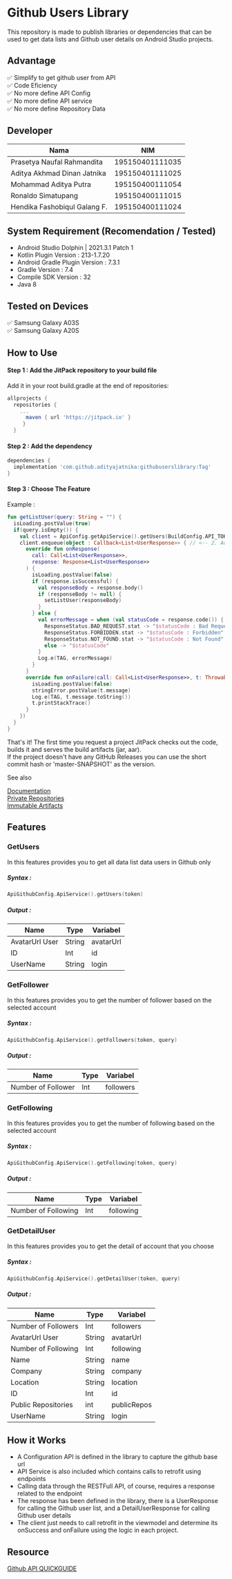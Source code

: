 # Github Users Library
This repository is made to publish libraries or dependencies that can be used to get data lists and Github user details on Android Studio projects.

## Advantage
✅ Simplify to get github user from API   
✅ Code Eficiency   
✅ No more define API Config    
✅ No more define API service   
✅ No more define Repository Data   

## Developer 
| Nama | NIM |
| --- | --- |
| Prasetya Naufal Rahmandita | 195150401111035 |
| Aditya Akhmad Dinan Jatnika | 195150401111025 |
| Mohammad Aditya Putra | 195150400111054 |
| Ronaldo Simatupang | 195150400111015 |
| Hendika Fashobiqul Galang F. | 195150400111024 |

## System Requirement (Recomendation / Tested)
- Android Studio Dolphin | 2021.3.1 Patch 1
- Kotlin Plugin Version : 213-1.7.20
- Android Gradle Plugin Version : 7.3.1
- Gradle Version : 7.4
- Compile SDK Version : 32 
- Java 8

## Tested on Devices
✅ Samsung Galaxy A03S   
✅ Samsung Galaxy A20S

## How to Use
#### Step 1 : Add the JitPack repository to your build file
Add it in your root build.gradle at the end of repositories:
```gradle
allprojects {
  repositories {
    ...
      maven { url 'https://jitpack.io' }
     }
  }    
```

#### Step 2 : Add the dependency
```gradle
dependencies {
  implementation 'com.github.adityajatnika:githubuserslibrary:Tag'
}
```

#### Step 3 : Choose The Feature
Example :
```kotlin
fun getListUser(query: String = "") {
  isLoading.postValue(true)
  if(query.isEmpty()) {
    val client = ApiConfig.getApiService().getUsers(BuildConfig.API_TOKEN) // <-- 1. Add this function (code import from library) 
    client.enqueue(object : Callback<List<UserResponse>> { // <-- 2. Add some retrofit call in enqueue (UserResponse import from library)
      override fun onResponse(
        call: Call<List<UserResponse>>,
        response: Response<List<UserResponse>>
      ) {
        isLoading.postValue(false)
        if (response.isSuccessful) {
          val responseBody = response.body()
          if (responseBody != null) {
            setListUser(responseBody)
          }
        } else {
          val errorMessage = when (val statusCode = response.code()) {
            ResponseStatus.BAD_REQUEST.stat -> "$statusCode : Bad Request"
            ResponseStatus.FORBIDDEN.stat -> "$statusCode : Forbidden"
            ResponseStatus.NOT_FOUND.stat -> "$statusCode : Not Found"
            else -> "$statusCode"
          }
          Log.e(TAG, errorMessage)
        }
      }
      override fun onFailure(call: Call<List<UserResponse>>, t: Throwable) {
        isLoading.postValue(false)
        stringError.postValue(t.message)
        Log.e(TAG, t.message.toString())
        t.printStackTrace()
      }
    })
  }
}
```
  
That's it! The first time you request a project JitPack checks out the code, builds it and serves the build artifacts (jar, aar).   
If the project doesn't have any GitHub Releases you can use the short commit hash or 'master-SNAPSHOT' as the version.

See also

[Documentation](https://docs.jitpack.io/)  
[Private Repositories](https://jitpack.io/private#auth)   
[Immutable Artifacts](https://docs.jitpack.io/#immutable-artifacts)   

## Features
### GetUsers
In this features provides you to get all data list data users in Github only
##### Syntax :
```kotlin
ApiGithubConfig.ApiService().getUsers(token)
```
##### Output :
| Name | Type | Variabel |
| --- | --- | --- |
| AvatarUrl User | String | avatarUrl |
| ID | Int | id |
| UserName | String | login |
### GetFollower
In this features provides you to get the number of follower based on the selected account
##### Syntax :
```kotlin
ApiGithubConfig.ApiService().getFollowers(token, query)
```
##### Output :
| Name | Type | Variabel |
| --- | --- | --- |
| Number of Follower | Int | followers |
### GetFollowing
In this features provides you to get the number of following based on the selected account 
##### Syntax :
```kotlin
ApiGithubConfig.ApiService().getFollowing(token, query)
```
##### Output :
| Name | Type | Variabel |
| --- | --- | --- |
| Number of Following | Int | following |
### GetDetailUser
In this features provides you to get the detail of account that you choose 
##### Syntax :
```kotlin
ApiGithubConfig.ApiService().getDetailUser(token, query)
```
##### Output :
| Name | Type | Variabel |
| --- | --- | --- |
| Number of Followers | Int | followers |
| AvatarUrl User | String | avatarUrl |
| Number of Following | Int | following |
| Name | String | name |
| Company | String | company |
| Location | String | location |
| ID | Int | id |
| Public Repositories | int | publicRepos |
| UserName | String | login |
## How it Works
- A Configuration API is defined in the library to capture the github base url
- API Service is also included which contains calls to retrofit using endpoints
- Calling data through the RESTFull API, of course, requires a response related to the endpoint
- The response has been defined in the library, there is a UserResponse for calling the Github user list, and a DetailUserResponse for calling Github user details
- The client just needs to call retrofit in the viewmodel and determine its onSuccess and onFailure using the logic in each project.
## Resource
[Github API QUICKGUIDE](https://docs.github.com/en/get-started)
